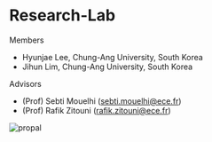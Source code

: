# Research-Lab

Members
 - Hyunjae Lee, Chung-Ang University, South Korea
 - Jihun Lim, Chung-Ang University, South Korea

Advisors
 - (Prof) Sebti Mouelhi (sebti.mouelhi@ece.fr)
 - (Prof) Rafik Zitouni (rafik.zitouni@ece.fr)


![propal](C:/Users/recherche/Documents/GitHub/Research-Lab/resources/propal.png)
